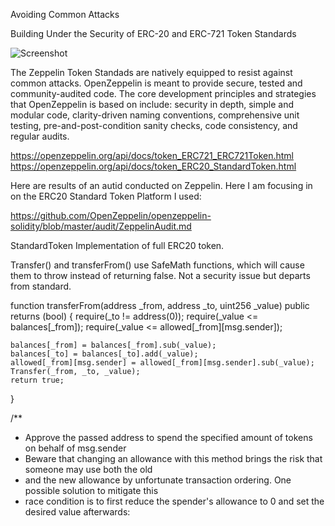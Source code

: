 Avoiding Common Attacks

Building Under the Security of ERC-20 and ERC-721 Token Standards

![Screenshot](zeppelin.jpg)

The Zeppelin Token Standads are natively equipped to resist against common attacks. OpenZeppelin is meant to provide secure,
tested and community-audited code. The core development principles and strategies that OpenZeppelin is based on include: security in depth,
simple and modular code, clarity-driven naming conventions, comprehensive unit testing, pre-and-post-condition sanity checks, 
code consistency, and regular audits.


https://openzeppelin.org/api/docs/token_ERC721_ERC721Token.html
https://openzeppelin.org/api/docs/token_ERC20_StandardToken.html

Here are results of an autid conducted on Zeppelin. Here I am focusing in on the ERC20 Standard Token Platform I used:

https://github.com/OpenZeppelin/openzeppelin-solidity/blob/master/audit/ZeppelinAudit.md

StandardToken
Implementation of full ERC20 token.

Transfer() and transferFrom() use SafeMath functions, which will cause them to throw instead of returning false. Not a security issue but departs from standard.



function transferFrom(address _from, address _to, uint256 _value) public returns (bool) {
    require(_to != address(0));
    require(_value <= balances[_from]);
    require(_value <= allowed[_from][msg.sender]);

    balances[_from] = balances[_from].sub(_value);
    balances[_to] = balances[_to].add(_value);
    allowed[_from][msg.sender] = allowed[_from][msg.sender].sub(_value);
    Transfer(_from, _to, _value);
    return true;
  }

  /**
   * Approve the passed address to spend the specified amount of tokens on behalf of msg.sender
   * Beware that changing an allowance with this method brings the risk that someone may use both the old
   * and the new allowance by unfortunate transaction ordering. One possible solution to mitigate this
   * race condition is to first reduce the spender's allowance to 0 and set the desired value afterwards:

